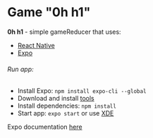 # Game "0h h1"

**0h h1** - simple gameReducer that uses:
* [React Native](http://facebook.github.io/react-native/)
* [Expo](https://expo.io)

###### Run app:

* Install Expo: `npm install expo-cli --global`
* Download and install [tools](https://expo.io/tools)
* Install dependencies: `npm install`
* Start app: `expo start` or use [XDE](https://docs.expo.io/versions/latest/introduction/installation#local-development-tool-xde-or-exp)

Expo documentation [here](https://docs.expo.io/versions/latest/)

